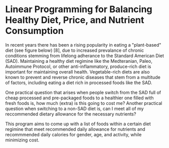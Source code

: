 # Linear Programming for Balancing Healthy Diet, Price, and Nutrient Consumption


In recent years there has been a rising popularity in eating a "plant-based" diet (see figure below) [8], due to increased prevalance of chronic conditions stemming from lifelong adherance to the Standard American Diet (SAD). Maintaining a healthy diet regimine like the Medteranian, Paleo, Autoimmune Protocol, or other anti-inflammatory, produce-rich diet is important for maintaining overall health. Vegetable-rich diets are also known to prevent and reverse chronic diseases that stem from a multitude of factors, including eating a diet rich in processed foods like the SAD.

One practical question that arises when people switch from the SAD full of cheap processed and pre-packaged foods to a healthier one filled with fresh foods is, how much (extra) is this going to cost me? Another practical question when switching to a non-SAD diet is, can I meet all of my reccommended dietary allowance for the necessary nutrients?

This program aims to come up with a list of foods within a certain diet regimine that meet recommended daily allowance for nutrients and recommmended daily calories for gender, age, and activity, while minimizing cost.




